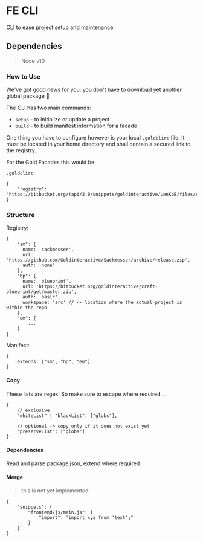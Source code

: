 # FE CLI

CLI to ease project setup and maintenance

## Dependencies

> Node v10

### How to Use

We've got good news for you: you don't have to download yet another global package 🎉

The CLI has two main commands:
 - `setup` - to initialize or update a project 
 - `build` - to build manifest information for a facade

One thing you have to configure however is your local `.goldclirc` file. It must be located in your home directory and shall contain a secured link to the registry.

For the Gold Facades this would be:

`.goldclirc`

```
{
    "registry": "https://bitbucket.org/!api/2.0/snippets/goldinteractive/LenKoB/files/registry.json"
}
```

### Structure

Registry:

```
{
    "sm": {
      name: 'sackmesser',
      url: 'https://github.com/Goldinteractive/Sackmesser/archive/release.zip',
      auth: 'none'
    },
    "bp": {
      name: 'blueprint',
      url: 'https://bitbucket.org/goldinteractive/craft-blueprint/get/master.zip',
      auth: 'basic',
      workspace: 'src' // <- location where the actual project is within the repo
    },
    "em": {
        ...
    }
}
```

Manifest:

```
{
    extends: ["sm", "bp", "em"]
}
```

#### Copy

These lists are regex! So make sure to escape where required...

```
{
    // exclusive
    "whiteList" | "blackList": ["globs"],

    // optional -> copy only if it does not exist yet
    "preserveList": ["globs"]
}
```

#### Dependencies

Read and parse package.json, extend where required

#### Merge

> this is not yet implemented!

```
{
    "snippets": {
        "frontend/js/main.js": {
            "import": "import xyz from 'test';"
        }
    }
}
```
